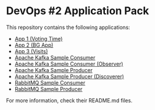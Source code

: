 # DevOps #2 Application Pack

This repository contains the following applications:

- [App 1 (Voting Time)](app1/README.md)
- [App 2 (BG App)](app2/README.md)
- [App 3 (Visits)](app3/README.md)
- [Apache Kafka Sample Consumer](kafka-cons/README.md)
- [Apache Kafka Sample Consumer (Observer)](kafka-observer/README.md)
- [Apache Kafka Sample Producer](kafka-prod/README.md)
- [Apache Kafka Sample Producer (Discoverer)](kafka-discoverer/README.md)
- [RabbitMQ Sample Consumer](rabbit-cons/README.md)
- [RabbitMQ Sample Producer](rabbit-prod/README.md)

For more information, check their README.md files.
